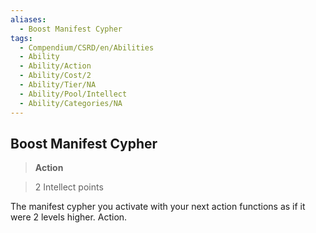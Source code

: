 ```yaml
---
aliases:
  - Boost Manifest Cypher
tags:
  - Compendium/CSRD/en/Abilities
  - Ability
  - Ability/Action
  - Ability/Cost/2
  - Ability/Tier/NA
  - Ability/Pool/Intellect
  - Ability/Categories/NA
---
```

    
      
## Boost Manifest Cypher      
>**Action**      
>2 Intellect points    
      
The manifest cypher you activate with your next action functions as if it were 2 levels higher. Action.